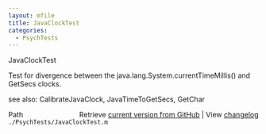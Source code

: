 ```yaml
---
layout: mfile
title: JavaClockTest
categories:
  - PsychTests
---
```


JavaClockTest

Test for divergence between the java.lang.System.currentTimeMillis\(\) and
GetSecs clocks.

see also: CalibrateJavaClock, JavaTimeToGetSecs, GetChar


<div class="code_header" style="text-align:right;">
  <span style="float:left;">Path&nbsp;&nbsp;</span> <span class="counter">Retrieve <a href=
  "https://raw.github.com/Psychtoolbox-3/Psychtoolbox-3/beta/./PsychTests/JavaClockTest.m">current version from GitHub</a> | View <a href=
  "https://github.com/Psychtoolbox-3/Psychtoolbox-3/commits/beta/./PsychTests/JavaClockTest.m">changelog</a></span>
</div>
<div class="code">
  <code>./PsychTests/JavaClockTest.m</code>
</div>
